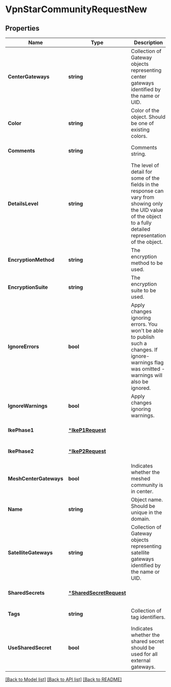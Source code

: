 # VpnStarCommunityRequestNew

## Properties
Name | Type | Description | Notes
------------ | ------------- | ------------- | -------------
**CenterGateways** | **string** | Collection of Gateway objects representing center gateways identified by the name or UID. | [optional] [default to null]
**Color** | **string** | Color of the object. Should be one of existing colors. | [optional] [default to null]
**Comments** | **string** | Comments string. | [optional] [default to null]
**DetailsLevel** | **string** | The level of detail for some of the fields in the response can vary from showing only the UID value of the object to a fully detailed representation of the object. | [optional] [default to null]
**EncryptionMethod** | **string** | The encryption method to be used. | [optional] [default to null]
**EncryptionSuite** | **string** | The encryption suite to be used. | [optional] [default to null]
**IgnoreErrors** | **bool** | Apply changes ignoring errors. You won&#39;t be able to publish such a changes. If ignore-warnings flag was omitted - warnings will also be ignored. | [optional] [default to null]
**IgnoreWarnings** | **bool** | Apply changes ignoring warnings. | [optional] [default to null]
**IkePhase1** | [***IkeP1Request**](IkeP1Request.md) |  | [optional] [default to null]
**IkePhase2** | [***IkeP2Request**](IkeP2Request.md) |  | [optional] [default to null]
**MeshCenterGateways** | **bool** | Indicates whether the meshed community is in center. | [optional] [default to null]
**Name** | **string** | Object name. Should be unique in the domain. | [default to null]
**SatelliteGateways** | **string** | Collection of Gateway objects representing satellite gateways identified by the name or UID. | [optional] [default to null]
**SharedSecrets** | [***SharedSecretRequest**](SharedSecretRequest.md) |  | [optional] [default to null]
**Tags** | **string** | Collection of tag identifiers. | [optional] [default to null]
**UseSharedSecret** | **bool** | Indicates whether the shared secret should be used for all external gateways. | [optional] [default to null]

[[Back to Model list]](../README.md#documentation-for-models) [[Back to API list]](../README.md#documentation-for-api-endpoints) [[Back to README]](../README.md)



